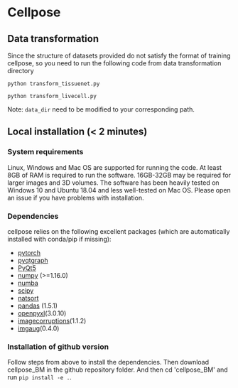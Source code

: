 # Cellpose

## Data transformation
Since the structure of datasets provided do not satisfy the format of training cellpose, so you need to run the following code from data transformation directory

```python transform_tissuenet.py```

```python transform_livecell.py```

Note: ```data_dir``` need to be modified to your corresponding path.

## Local installation (< 2 minutes)

### System requirements

Linux, Windows and Mac OS are supported for running the code. At least 8GB of RAM is required to run the software. 16GB-32GB may be required for larger images and 3D volumes. The software has been heavily tested on Windows 10 and Ubuntu 18.04 and less well-tested on Mac OS. Please open an issue if you have problems with installation.

### Dependencies

cellpose relies on the following excellent packages (which are automatically installed with conda/pip if missing):
- [pytorch](https://pytorch.org/)
- [pyqtgraph](http://pyqtgraph.org/)
- [PyQt5](http://pyqt.sourceforge.net/Docs/PyQt5/)
- [numpy](http://www.numpy.org/) (>=1.16.0)
- [numba](http://numba.pydata.org/numba-doc/latest/user/5minguide.html)
- [scipy](https://www.scipy.org/)
- [natsort](https://natsort.readthedocs.io/en/master/)
- [pandas](https://pypi.org/project/pandas/1.5.1/) (1.5.1)
- [openpyxl](https://pypi.org/project/openpyxl/3.0.10/)(3.0.10)
- [imagecorruptions](https://pypi.org/project/imagecorruptions/)(1.1.2)
- [imgaug](https://pypi.org/project/imgaug/)(0.4.0)

### Installation of github version

Follow steps from above to install the dependencies. Then download cellpose_BM in the github repository folder. And then cd 'cellpose_BM' and run `pip install -e .`.
